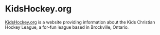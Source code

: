 # KidsHockey.org
[KidsHockey.org](http://www.kidshockey.org) is a website providing information about the Kids Christian Hockey League, a for-fun league based in Brockville, Ontario.
